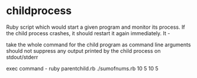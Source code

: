 # childprocess

Ruby script which would start a given program and monitor its process. If the child process crashes, it should restart it again immediately. It -

take the whole command for the child program as command line arguments
should not suppress any output printed by the child process on stdout/stderr

exec command - ruby parentchild.rb ./sumofnums.rb 10 5 10 5
